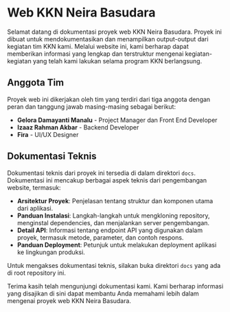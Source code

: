 # Web KKN Neira Basudara

Selamat datang di dokumentasi proyek web KKN Neira Basudara. Proyek ini dibuat untuk mendokumentasikan dan menampilkan output-output dari kegiatan tim KKN kami. Melalui website ini, kami berharap dapat memberikan informasi yang lengkap dan terstruktur mengenai kegiatan-kegiatan yang telah kami lakukan selama program KKN berlangsung.

## Anggota Tim

Proyek web ini dikerjakan oleh tim yang terdiri dari tiga anggota dengan peran dan tanggung jawab masing-masing sebagai berikut:

- **Gelora Damayanti Manalu** - Project Manager dan Front End Developer
- **Izaaz Rahman Akbar** - Backend Developer
- **Fira** - UI/UX Designer

## Dokumentasi Teknis

Dokumentasi teknis dari proyek ini tersedia di dalam direktori `docs`. Dokumentasi ini mencakup berbagai aspek teknis dari pengembangan website, termasuk:

- **Arsitektur Proyek**: Penjelasan tentang struktur dan komponen utama dari aplikasi.
- **Panduan Instalasi**: Langkah-langkah untuk mengkloning repository, menginstal dependencies, dan menjalankan server pengembangan.
- **Detail API**: Informasi tentang endpoint API yang digunakan dalam proyek, termasuk metode, parameter, dan contoh respons.
- **Panduan Deployment**: Petunjuk untuk melakukan deployment aplikasi ke lingkungan produksi.

Untuk mengakses dokumentasi teknis, silakan buka direktori `docs` yang ada di root repository ini.

Terima kasih telah mengunjungi dokumentasi kami. Kami berharap informasi yang disajikan di sini dapat membantu Anda memahami lebih dalam mengenai proyek web KKN Neira Basudara.
